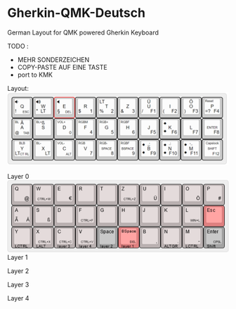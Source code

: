 # Gherkin-QMK-Deutsch

German Layout for QMK powered Gherkin Keyboard

TODO :
- MEHR SONDERZEICHEN
- COPY-PASTE AUF EINE TASTE
- port to KMK


Layout:
![german_qmk_layout](https://github.com/Madad1996/Gherkin-QMK-Deutsch/blob/master/Layout.png)

Layer 0
![](https://github.com/neisinger/Gherkin-QMK-Deutsch/blob/qmk_gherkin_DE/images/kb2040-gherkin-german---layer-0---v0-1.png)
Layer 1

Layer 2

Layer 3

Layer 4

